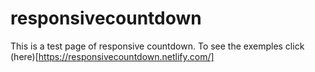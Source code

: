 # responsivecountdown
This is a test page of responsive countdown. To see the exemples click (here)[https://responsivecountdown.netlify.com/]
